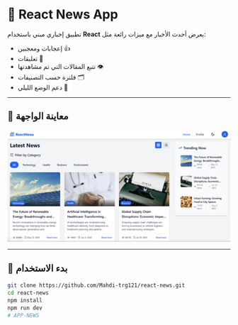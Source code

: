 # 📰 React News App

تطبيق إخباري مبني باستخدام **React** يعرض أحدث الأخبار مع ميزات رائعة مثل:

- إعجابات ومعجبين 👍
- تعليقات 💬
- تتبع المقالات التي تم مشاهدتها 👁️
- فلترة حسب التصنيفات 🗂️
- دعم الوضع الليلي 🌙

---

## 📸 معاينة الواجهة

![Preview](preview.png)

---

## 🚀 بدء الاستخدام

```bash
git clone https://github.com/Mahdi-trg121/react-news.git
cd react-news
npm install
npm run dev
# APP-NEWS
